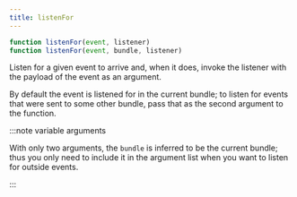 ```yaml
---
title: listenFor
---
```


```js
function listenFor(event, listener)
function listenFor(event, bundle, listener)
```

Listen for a given event to arrive and, when it does, invoke the listener with
the payload of the event as an argument.

By default the event is listened for in the current bundle; to listen for
events that were sent to some other bundle, pass that as the second argument to
the function.

:::note variable arguments

With only two arguments, the `bundle` is inferred to be the current bundle;
thus you only need to include it in the argument list when you want to listen
for outside events.

:::
